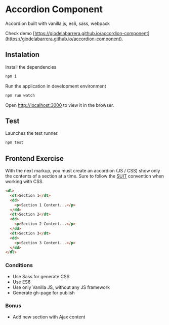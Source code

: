 
# Accordion Component

Accordion built with vanilla js, es6, sass, webpack

Check demo [https://giodelabarrera.github.io/accordion-component](https://giodelabarrera.github.io/accordion-component).

## Instalation

Install the dependencies

```sh
npm i
```

Run the application in development environment

```sh
npm run watch
```

Open [http://localhost:3000](http://localhost:3000) to view it in the browser.


## Test

Launches the test runner.

```sh
npm test
```

## Frontend Exercise

With the next markup, you must create an accordion (JS / CSS) show only the contents of a section at a time.
Sure to follow the [SUIT](https://suitcss.github.io/) convention when working with CSS.


```html
<dl>
  <dt>Section 1</dt>
  <dd>
    <p>Section 1 Content...</p>
  </dd>
  <dt>Section 2</dt>
  <dd>
    <p>Section 2 Content...</p>
  </dd>
  <dt>Section 3</dt>
  <dd>
    <p>Section 3 Content...</p>
  </dd>
</dl>
```

### Conditions
* Use Sass for generate CSS
* Use ES6
* Use only Vanilla JS, without any JS framework
* Generate gh-page for publish


### Bonus
* Add new section with Ajax content